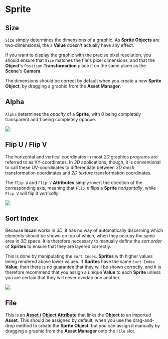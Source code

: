 # Sprite

## Size

`Size` simply determines the dimensions of a graphic. As **Sprite Objects** are two-dimensional, the `Z` **Value** doesn't actually have any effect.

If you want to display the graphic with the precise pixel resolution, you should ensure that `Size` matches the file's pixel dimensions, and that the **Object**'s `Position` **Transformation** place it on the same plane as the **Scene**'s **Camera**.

The dimensions should be correct by default when you create a new **Sprite** **Object**, by dragging a graphic from the **Asset Manager**.

## Alpha

`Alpha` determines the _opacity_ of a **Sprite**, with 0 being completely transparent and 1 being completely opaque.

![](../../../.gitbook/assets/sprite-alpha.gif)

## Flip U / Flip V

The horizontal and vertical coordinates in most *2D* graphics programs are referred to as XY-coordinates. In *3D* applications, though, it is conventional to call these UV-coordinates to differentiate between *3D* _mesh_ transformation coordinates and *2D* _texture_ transformation coordinates.

The `Flip U` and `Flip V` **Attributes** simply invert the direction of the corresponding axis, meaning that `Flip U` flips a **Sprite** _horizontally_, while `Flip V` will flip it _vertically_.

![](../../../.gitbook/assets/sprite-uv.gif)

## Sort Index

Because **Incari** works in _3D_, it has no way of automatically discerning which elements should be shown on top of which, when they occupy the same area in _3D_ space. It is therefore necessary to manually define the _sort order_ of **Sprites** to ensure that they are layered correctly.

This is done by manipulating the `Sort Index`. **Sprites** with higher values being rendered above lower values. If **Sprites** have the same `Sort Index` **Value**, then there is no guarantee that they will be shown correctly, and it is therefore recommend that you assign a unique **Value** to each **Sprite** unless you are certain that they will never overlap one another.

![](../../../.gitbook/assets/sprite-sort-index.gif)

## File

This is an [**Asset / Object Attribute**](../attribute-types/asset-object-attribute.md) that links the **Object** to an imported **Asset**. This should be assigned by default, when you use the drag-and-drop method to create the **Sprite Object**, but you can assign it manually by dragging a graphic from the **Asset Manager** onto the `File` slot.

